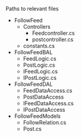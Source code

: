 Paths to relevant files
- FollowFeed
	- Controllers
		- Feedcontroller.cs
		- postcontroller.cs
	- constants.cs
- FollowFeedBAL
	- FeedLogic.cs
	- PostLogic.cs
	- IFeedLogic.cs
	- IPostLogic.cs
- FollowFeedDAL
	- FeedDataAccess.cs
	- PostDataAccess
	- IFeedDataAccess.cs
	- IPostDataAccess
- FollowFeedModels
	- FollowRelation.cs
	- Post.cs